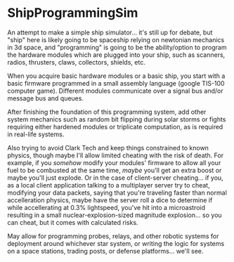 # ShipProgrammingSim
An attempt to make a simple ship simulator... it's still up for debate, but "ship" here is likely going to be spaceship relying on newtonian mechanics in 3d space, and "programming" is going to be the ability/option to program the hardware modules which are plugged into your ship, such as scanners, radios, thrusters, claws, collectors, shields, etc.

When you acquire basic hardware modules or a basic ship, you start with a basic firmware programmed in a small assembly language (google TIS-100 computer game). Different modules communicate over a signal bus and/or message bus and queues.

After finishing the foundation of this programming system, add other system mechanics such as random bit flipping during solar storms or fights requiring either hardened modules or triplicate computation, as is required in real-life systems.

Also trying to avoid Clark Tech and keep things constrained to known physics, though maybe I'll allow limited cheating with the risk of death. For example, if you *somehow* modify your modules' firmware to allow all your fuel to be combusted at the same time, *maybe* you'll get an extra boost or maybe you'll just explode. Or in the case of client-server cheating... if you, as a local client application talking to a multiplayer server try to cheat, modifying your data packets, saying that you're traveling faster than normal accelleration physics, maybe have the server roll a dice to determine if while accellerating at 0.3% lightspeed, you've hit into a microastroid resulting in a small nuclear-explosion-sized magnitude explosion... so you can cheat, but it comes with calculated risks.

May allow for programming probes, relays, and other robotic systems for deployment around whichever star system, or writing the logic for systems on a space stations, trading posts, or defense platforms... we'll see.
